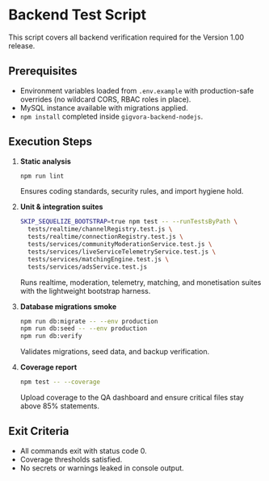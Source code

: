 # Backend Test Script

This script covers all backend verification required for the Version 1.00 release.

## Prerequisites
- Environment variables loaded from `.env.example` with production-safe overrides (no wildcard CORS, RBAC roles in place).
- MySQL instance available with migrations applied.
- `npm install` completed inside `gigvora-backend-nodejs`.

## Execution Steps
1. **Static analysis**
   ```bash
   npm run lint
   ```
   Ensures coding standards, security rules, and import hygiene hold.

2. **Unit & integration suites**
   ```bash
   SKIP_SEQUELIZE_BOOTSTRAP=true npm test -- --runTestsByPath \
     tests/realtime/channelRegistry.test.js \
     tests/realtime/connectionRegistry.test.js \
     tests/services/communityModerationService.test.js \
     tests/services/liveServiceTelemetryService.test.js \
     tests/services/matchingEngine.test.js \
     tests/services/adsService.test.js
   ```
   Runs realtime, moderation, telemetry, matching, and monetisation suites with the lightweight bootstrap harness.

3. **Database migrations smoke**
   ```bash
   npm run db:migrate -- --env production
   npm run db:seed -- --env production
   npm run db:verify
   ```
   Validates migrations, seed data, and backup verification.

4. **Coverage report**
   ```bash
   npm test -- --coverage
   ```
   Upload coverage to the QA dashboard and ensure critical files stay above 85% statements.

## Exit Criteria
- All commands exit with status code 0.
- Coverage thresholds satisfied.
- No secrets or warnings leaked in console output.
